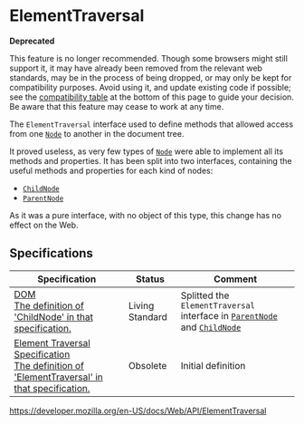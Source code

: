 # ElementTraversal

**Deprecated**

This feature is no longer recommended. Though some browsers might still support it, it may have already been removed from the relevant web standards, may be in the process of being dropped, or may only be kept for compatibility purposes. Avoid using it, and update existing code if possible; see the [compatibility table](#browser_compatibility) at the bottom of this page to guide your decision. Be aware that this feature may cease to work at any time.

The `ElementTraversal` interface used to define methods that allowed access from one [`Node`](node) to another in the document tree.

It proved useless, as very few types of [`Node`](node) were able to implement all its methods and properties. It has been split into two interfaces, containing the useful methods and properties for each kind of nodes:

- [`ChildNode`](childnode)
- [`ParentNode`](parentnode)

As it was a pure interface, with no object of this type, this change has no effect on the Web.

## Specifications

<table><thead><tr class="header"><th>Specification</th><th>Status</th><th>Comment</th></tr></thead><tbody><tr class="odd"><td><a href="https://dom.spec.whatwg.org/#interface-childnode">DOM<br />
<span class="small">The definition of 'ChildNode' in that specification.</span></a></td><td><span class="spec-living">Living Standard</span></td><td>Splitted the <code>ElementTraversal</code> interface in <a href="parentnode"><code>ParentNode</code></a> and <a href="childnode"><code>ChildNode</code></a></td></tr><tr class="even"><td><a href="https://www.w3.org/TR/ElementTraversal/#interface-elementTraversal">Element Traversal Specification<br />
<span class="small">The definition of 'ElementTraversal' in that specification.</span></a></td><td><span class="spec-obsolete">Obsolete</span></td><td>Initial definition</td></tr></tbody></table>

<a href="https://developer.mozilla.org/en-US/docs/Web/API/ElementTraversal" class="_attribution-link">https://developer.mozilla.org/en-US/docs/Web/API/ElementTraversal</a>

